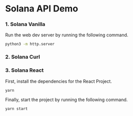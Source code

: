 # Solana API Demo

### 1. Solana Vanilla

Run the web dev server by running the following command.

```sh
python3 -m http.server
```

### 2. Solana Curl

### 3. Solana React

First, install the dependencies for the React Project.

```sh
yarn
```

Finally, start the project by running the following command.

```sh
yarn start
```
